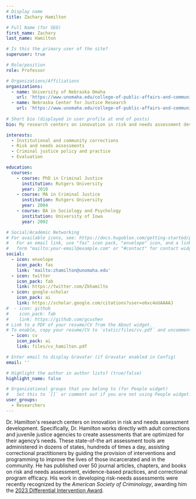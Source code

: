 ```yaml
---
# Display name
title: Zachary Hamilton

# Full Name (for SEO)
first_name: Zachary
last_name: Hamilton

# Is this the primary user of the site?
superuser: true

# Role/position
role: Professor

# Organizations/Affiliations
organizations:
  - name: University of Nebraska Omaha
    url: 'https://www.unomaha.edu/college-of-public-affairs-and-community-service/criminology-and-criminal-justice/about-us/zach-hamilton.php'
  - name: Nebraska Center for Justice Research
    url: 'https://www.unomaha.edu/college-of-public-affairs-and-community-service/nebraska-center-for-justice-research/index.php'
    
# Short bio (displayed in user profile at end of posts)
bio: My research centers on innovation in risk and needs assessment development.

interests:
  - Institutional and community corrections
  - Risk and needs assessments
  - Criminal justice policy and practice
  - Evaluation

education:
  courses:
    - course: PhD in Criminal Justice
      institution: Rutgers University
      year: 2010
    - course: MA in Criminal Justice
      institution: Rutgers University
      year: 2004
    - course: BA in Sociology and Psychology
      institution: University of Iowa
      year: 2002

# Social/Academic Networking
# For available icons, see: https://docs.hugoblox.com/getting-started/page-builder/#icons
#   For an email link, use "fas" icon pack, "envelope" icon, and a link in the
#   form "mailto:your-email@example.com" or "#contact" for contact widget.
social:
  - icon: envelope
    icon_pack: fas
    link: 'mailto:zhamilton@unomaha.edu'
  - icon: twitter
    icon_pack: fab
    link: https://twitter.com/Zkhamilto
  - icon: google-scholar
    icon_pack: ai
    link: https://scholar.google.com/citations?user=o6xc4oUAAAAJ
#  - icon: github
#    icon_pack: fab
#    link: https://github.com/gcushen
# Link to a PDF of your resume/CV from the About widget.
# To enable, copy your resume/CV to `static/files/cv.pdf` and uncomment the lines below.
  - icon: cv
    icon_pack: ai
    link: files/cv_hamilton.pdf

# Enter email to display Gravatar (if Gravatar enabled in Config)
email: ''

# Highlight the author in author lists? (true/false)
highlight_name: false

# Organizational groups that you belong to (for People widget)
#   Set this to `[]` or comment out if you are not using People widget.
user_groups:
  - Researchers
---
```


Dr. Hamilton's research centers on innovation in risk and needs assessment development. Specifically, Dr. Hamilton works directly with adult corrections and juvenile justice agencies to create assessments that are optimized for their agency’s needs. These state-of-the art assessment tools are administered in dozens of states, hundreds of times a day, assisting correctional practitioners by guiding the provision of interventions and programming to improve the lives of those incarcerated and in the community. He has published over 50 journal articles, chapters, and books on risk and needs assessment, evidence-based practices, and correctional program efficacy. His work in developing risk-needs assessments were recently recognized by the *American Society of Criminology*, awarding him the [2023 Differential Intervention Award](https://ascdcs.org/awards/marguerite-q-warren-and-ted-b-palmer-differential-intervention-award/).
